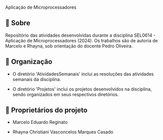 <p> Aplicação de Microprocessadores </p>

## 🚨 Sobre

Repositório das atividades desenvolvidas durante a disciplina SEL0614 - Aplicação de Microprocessadores (2024). Os trabalhos são de autoria de Marcelo e Rhayna, sob orientação do docente Pedro Oliveira.

## 📄 Organização

- O diretório 'AtividadesSemanais' inclui as resoluções das atividades semanais da disciplina.

- O diretório 'Projetos' inclui os projetos desenvolvidos na disciplina, sendo organizados em seus respectivos diretórios.

<!-- - Quando necessário, haverá um README com instruções de compilação e execução. -->

<!-- - Quando houver demais autorias serão relatadas. -->


## 👥 Proprietários do projeto

- Marcelo Eduardo Reginato

- Rhayna Christiani Vasconcelos Marques Casado
